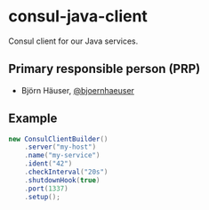consul-java-client
==================

Consul client for our Java services.

Primary responsible person (PRP)
--------------------------------

* Björn Häuser, [@bjoernhaeuser](https://github.com/bjoernhaeuser)

Example
-------

```java
new ConsulClientBuilder()
    .server("my-host")
    .name("my-service")
    .ident("42")
    .checkInterval("20s")
    .shutdownHook(true)
    .port(1337)
    .setup();
```